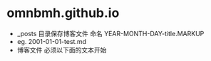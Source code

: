# omnbmh.github.io

- _posts 目录保存博客文件 命名 YEAR-MONTH-DAY-title.MARKUP
- eg. 2001-01-01-test.md
- 博客文件 必须以下面的文本开始
```

```
